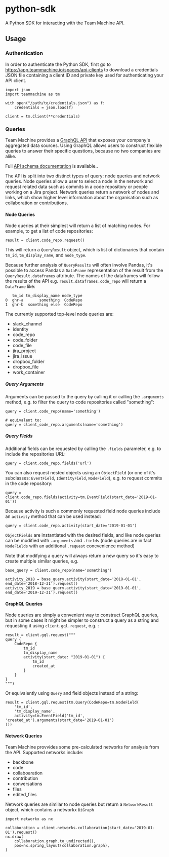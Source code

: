 # python-sdk
A Python SDK for interacting with the Team Machine API.

## Usage

### Authentication

In order to authenticate the Python SDK, first go to <https://app.teammachine.io/spaces/api-clients> to download a credentials JSON file
containing a client ID and private key used for authenticating your API client.

```
import json
import teammachine as tm

with open("/path/to/credentials.json") as f:
    credentials = json.load(f)

client = tm.Client(**credentials)
```

### Queries

Team Machine provides a [GraphQL API](https://graphql.org/) that exposes your company's aggregated data sources. Using GraphQL allows users
to construct flexible queries to answer their specific questions, because no two companies are alike.

Full [API schema documentation](https://htmlpreview.github.io/?https://raw.githubusercontent.com/team-machine/python-sdk/master/docs/schema/index.html) is available..

The API is split into two distinct types of query: node queries and network queries. Node queries allow a user to select a node in the network
and request related data such as commits in a code repository or people working on a Jira project. Network queries return a network of nodes and
links, which show higher level information about the organisation such as collaboration or contributions.

#### Node Queries

Node queries at their simplest will return a list of matching nodes. For example, to get a list of code repositories:

```
result = client.code_repo.request()
```

This will return a `QueryResult` object, which is list of dictionaries that contain `tm_id`, `tm_display_name`, and `node_type`.

Because further analysis of `QueryResults` will often involve Pandas, it's possible to access Pandas a `DataFrame` representation of the result
from the `QueryResult.dataframes` attribute. The names of the dataframes will follow the results of the API e.g. `result.dataframes.code_repo` will
return a `DataFrame` like:

```
   tm_id tm_display_name node_type
0  ghr-a       something  CodeRepo
1  ghr-b  something else  CodeRepo
```


The currently supported top-level node queries are:

- slack_channel
- identity
- code_repo
- code_folder
- code_file
- jira_project
- jira_issue
- dropbox_folder
- dropbox_file
- work_container

##### Query Arguments

Arguments can be passed to the query by calling it or calling the `.arguments` method, e.g. to filter the query to code repositories called "something":

```
query = client.code_repo(name='something')

# equivalent to:
query = client_code_repo.arguments(name='something')
```

##### Query Fields

Additional fields can be requested by calling the `.fields` parameter, e.g. to include the repositories URL:

```
query = client.code_repo.fields('url')
```

You can also request nested objects using an `ObjectField` (or one of it's subclasses: `EventField`, `IdentityField`, `NodeField`), e.g.
to request commits in the code repository:

```
query = client.code_repo.fields(activity=tm.EventField(start_date='2019-01-01'))
```

Because activity is such a commonly requested field node queries include an `activity` method that can be used instead:

```
query = client.code_repo.activity(start_date='2019-01-01')
```

`ObjectFields` are instantiated with the desired fields, and like node queries can be modified with `.arguments` and `.fields` (node queries are in fact `NodeFields` with an additional `.request` conevenience method)

Note that modifying a query will always return a new query so it's easy to create multiple similar queries, e.g.

```
base_query = client.code_repo(name='something')

activity_2018 = base_query.activity(start_date='2018-01-01', end_date='2018-12-31').request()
activity_2019 = base_query.activity(start_date='2019-01-01', end_date='2019-12-31').request()
```


#### GraphQL Queries

Node queries are simply a convenient way to construct GraphQL queries, but in some cases it might be simpler to construct a query as a string and requesting it using `client.gql.request`, e.g. :

```
result = client.gql.request("""
query {
    CodeRepo {
        tm_id
        tm_display_name
        activity(start_date: "2019-01-01") {
            tm_id
            created_at
        }
    }
}
""")
```

Or equivalently using `Query` and field objects instead of a string:

```
result = client.gql.request(tm.Query(CodeRepo=tm.NodeField(
    'tm_id',
    'tm_display_name',
    activity=tm.EventField('tm_id', 'created_at').arguments(start_date='2019-01-01')
)))
```


#### Network Queries

Team Machine provvides some pre-calculated networks for analysis from the API. Supported
networks include:

- backbone
- code
- collaboaration
- contribution
- conversations
- files
- edited_files

Network queries are similar to node queries but return a `NetworkResult` object, which
contains a networkx `DiGraph`

```
import networkx as nx

collaboration = client.networks.collaboration(start_date='2019-01-01').request()
nx.draw(
    collaboration.graph.to_undirected(),
    pos=nx.spring_layout(collaboration.graph),
)
```

